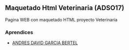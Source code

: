 ## Maquetado Html Veterinaria (ADSO17)

Pagina WEB con maquetado HTML proyecto Veterinaria

### Aprendices

- [ANDRES DAVID GARCIA BERTEL]()

